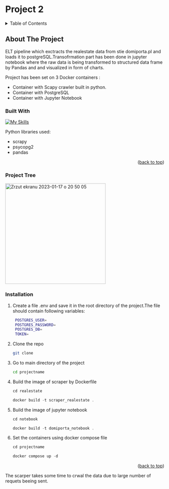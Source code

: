 # Project 2






<!-- TABLE OF CONTENTS -->
<details>
  <summary>Table of Contents</summary>
  <ol>
    <li>
      <a href="#about-the-project">About The Project</a>
      <ul>
        <li><a href="#built-with">Built With</a></li>
      </ul>
    </li>
    <li><a href="#project-tree">Project Tree</a></li>
    <li><a href="#installation">Installation</a></li>
  </ol>
</details>



<!-- ABOUT THE PROJECT -->
## About The Project

ELT pipeline which exctracts the realestate data from stie domiporta.pl and loads it to postgreSQL.Transofrmation part has been done in jupyter notebook where the raw data is being transformed to structured data frame by Pandas and and visualized in form of charts.

Project has been set on 3 Docker containers :

* Container with Scapy crawler built in python.
* Container with PostgreSQL
* Container with Jupyter Notebook



### Built With



[![My Skills](https://skills.thijs.gg/icons?i=py,docker,postgres)](https://skills.thijs.gg)

Python libraries used:

* scrapy
* psycopg2
* pandas



<p align="right">(<a href="#readme-top">back to top</a>)</p>

### Project Tree

<img width="318" alt="Zrzut ekranu 2023-01-17 o 20 50 05" src="https://user-images.githubusercontent.com/92937896/212997810-4e115a97-2f58-4b64-8a60-b405f55edd83.png">


### Installation


1. Create a file .env and save it in the root directory of the project.The file should contain following variables:
   ```sh
    POSTGRES_USER=
    POSTGRES_PASSWORD=
    POSTGRES_DB=
    TOKEN=
   ```

2. Clone the repo
   ```sh
   git clone
   ```
3. Go to main directory of the project
   ```sh
   cd projectname
   ```
4. Build the image of scraper by Dockerfile
   ```js
   cd realestate
   ```
   ```js
   docker build -t scraper_realestate . 
   ```
5. Build the image of jupyter notebook
   ```js
   cd notebook
   ```
   ```js
   docker build -t domiporta_notebook . 
   ```
6. Set the containers using docker compose file
   ```js
   cd projectname
   ```
   ```js
   docker compose up -d 
   ```

<p align="right">(<a href="#readme-top">back to top</a>)</p>

The scarper takes some time to crwal the data due to large number of requets beeing sent.
